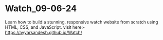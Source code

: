 # Watch_09-06-24
Learn how to build a stunning, responsive watch website from scratch using HTML, CSS, and JavaScript.
visit here:- https://ayyarsandesh.github.io/Watch/
